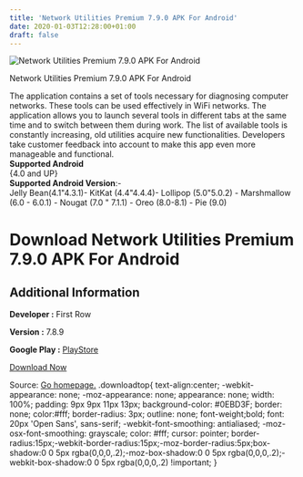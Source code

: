 ```yaml
---
title: 'Network Utilities Premium 7.9.0 APK For Android'
date: 2020-01-03T12:28:00+01:00
draft: false
---
```


![Network Utilities Premium 7.9.0 APK For Android](https://i0.wp.com/apkhome.net/wp-content/uploads/2020/01/Network-Utilities-Premium-7.9.0.png "Network Utilities Premium 7.9.0 APK For Android")

  

Network Utilities Premium 7.9.0 APK For Android

The application contains a set of tools necessary for diagnosing computer networks. These tools can be used effectively in WiFi networks. The application allows you to launch several tools in different tabs at the same time and to switch between them during work. The list of available tools is constantly increasing, old utilities acquire new functionalities. Developers take customer feedback into account to make this app even more manageable and functional.  
**Supported Android**  
{4.0 and UP}  
**Supported Android Version**:-  
Jelly Bean(4.1"4.3.1)- KitKat (4.4"4.4.4)- Lollipop (5.0"5.0.2) - Marshmallow (6.0 - 6.0.1) - Nougat (7.0 " 7.1.1) - Oreo (8.0-8.1) - Pie (9.0)

Download Network Utilities Premium 7.9.0 APK For Android
========================================================

Additional Information
----------------------

**Developer :** First Row

**Version :** 7.8.9

**Google Play :** [PlayStore](https://play.google.com/store/apps/details?id=com.myprog.netutils)

  

[Download Now](https://store4app.co/post/network-utilities-premium-7-9-0-apk-for-android_1578035159)

  
Source: [Go homepage.](https://store4app.co/post/network-utilities-premium-7-9-0-apk-for-android_1578035159) .downloadtop{ text-align:center; -webkit-appearance: none; -moz-appearance: none; appearance: none; width: 100%; padding: 9px 9px 11px 13px; background-color: #0EBD3F; border: none; color:#fff; border-radius: 3px; outline: none; font-weight;bold; font: 20px 'Open Sans', sans-serif; -webkit-font-smoothing: antialiased; -moz-osx-font-smoothing: grayscale; color: #fff; cursor: pointer; border-radius:15px;-webkit-border-radius:15px;-moz-border-radius:5px;box-shadow:0 0 5px rgba(0,0,0,.2);-moz-box-shadow:0 0 5px rgba(0,0,0,.2);-webkit-box-shadow:0 0 5px rgba(0,0,0,.2) !important; }